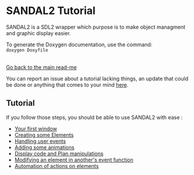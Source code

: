 # SANDAL2 Tutorial

SANDAL2 is a SDL2 wrapper which purpose is to make object managment and
graphic display easier.  

To generate the Doxygen documentation, use the command:  
`doxygen Doxyfile`  
<br/>
  
[Go back to the main read-me](../README.md)

  
You can report an issue about a tutorial lacking things, an update that could be done or anything that comes to your mind [here](https://github.com/Klevh/SANDAL2/issues/new).

## Tutorial

If you follow those steps, you should be able to use SANDAL2 with ease :
* [Your first window](beginning.md)
* [Creating some Elements](element.md)
* [Handling user events](events.md)
* [Adding some animations](animations.md)
* [Display code and Plan manipulations](dc_plan.md)
* [Modifying an element in another's event function](element_to_element.md)
* [Automation of actions on elements](action_list_element.md)